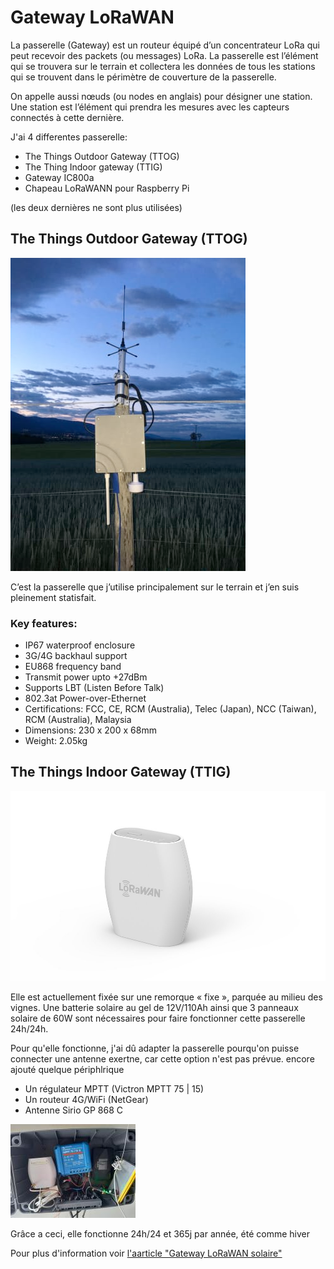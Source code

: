 # Gateway LoRaWAN

La passerelle (Gateway) est un routeur équipé d’un concentrateur LoRa qui peut recevoir des packets (ou messages) LoRa. La passerelle est l’élément qui se trouvera sur le terrain et collectera les données de tous les stations  qui se trouvent dans le périmètre de couverture de la passerelle.

On appelle aussi nœuds (ou nodes en anglais) pour désigner une station. Une station est l’élément qui prendra les mesures avec les capteurs connectés à cette dernière.


J'ai 4 differentes passerelle:

* The Things Outdoor Gateway (TTOG)
* The Thing Indoor gateway (TTIG)
* Gateway IC800a
* Chapeau LoRaWANN pour Raspberry Pi

(les deux dernières ne sont plus utilisées)

## The Things Outdoor Gateway (TTOG)

![TTOG](Assets/images/ttog-field.png "TTOG")

C’est la passerelle que j’utilise principalement sur le terrain et j’en suis pleinement statisfait. 


### Key features:

* IP67 waterproof enclosure
* 3G/4G backhaul support
* EU868 frequency band
* Transmit power upto +27dBm
* Supports LBT (Listen Before Talk)
* 802.3at Power-over-Ethernet
* Certifications: FCC, CE, RCM (Australia), Telec (Japan), NCC (Taiwan), RCM (Australia), Malaysia
* Dimensions: 230 x 200 x 68mm
* Weight: 2.05kg

## The Things Indoor Gateway (TTIG)

![TTIG](Assets/images/TTIG2.jpg "TTIG")

Elle est actuellement fixée sur une remorque « fixe », parquée au milieu des vignes. Une batterie solaire au gel de 12V/110Ah ainsi que 3 panneaux solaire de 60W sont nécessaires pour faire fonctionner cette passerelle 24h/24h.

Pour qu'elle fonctionne, j'ai dû adapter la passerelle pourqu'on puisse connecter une antenne exertne, car cette option n'est pas prévue. encore ajouté quelque périphlrique

* Un régulateur MPTT (Victron MPTT 75 | 15)
* Un routeur 4G/WiFi (NetGear)
* Antenne Sirio GP 868 C

![TTIG](Assets/images/ttig-box.jpg "TTIG")


Grâce a ceci, elle fonctionne 24h/24 et 365j par année, été comme hiver

Pour plus d'information voir [l'aarticle "Gateway LoRaWAN solaire"]()



